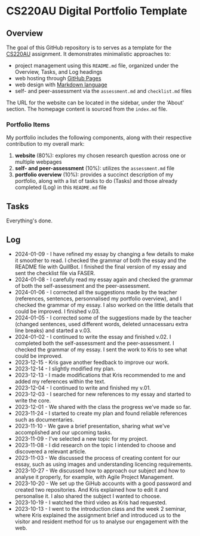 # CS220AU Digital Portfolio Template

## Overview
The goal of this GitHub repository is to serves as a template for the [CS220AU](https://navigatingthedigitalworld.com/docs/cs220) assignment. It demonstrates minimalistic approaches to:

- project management using this `README.md` file, organized under the Overview, Tasks, and Log headings
- web hosting through [GitHub Pages](https://pages.github.com/)
- web design with [Markdown language](https://guides.github.com/features/mastering-markdown/)
- self- and peer-assessment via the `assessment.md` and `checklist.md` files

The URL for the website can be located in the sidebar, under the 'About' section. The homepage content is sourced from the `index.md` file.

### Portfolio Items
My portfolio includes the following components, along with their respective contribution to my overall mark:

1. **website** (80%): explores my chosen research question across one or multiple webpages
2. **self- and peer-assessment** (10%): utilizes the `assessment.md` file
3. **portfolio overview** (10%): provides a succinct description of my portfolio, along with a list of tasks to do (Tasks) and those already completed (Log) in this `README.md` file

## Tasks
Everything's done.

## Log
- 2024-01-09 - I have refined my essay by changing a few details to make it smoother to read. I checked the grammar of both the essay and the README file with QuillBot. I finished the final version of my essay and sent the checklist file via FASER.
- 2024-01-08 - I carefully read my essay again and checked the grammar of both the self-assessment and the peer-assessment.
- 2024-01-06 - I corrected all the suggestions made by the teacher (references, sentences, personnalised my portfolio overview), and I checked the grammar of my essay. I also worked on the little details that could be improved. I finished v.03. 
- 2024-01-05 - I corrected some of the suggestions made by the teacher (changed sentences, used different words, deleted unnacessaru extra line breaks) and started a v.03.
- 2024-01-02 - I continued to write the essay and finished v.02. I completed both the self-assessment and the peer-assessment. I checked the grammar of my essay. I sent the work to Kris to see what could be improved.
- 2023-12-15 - Kris gave another feedback to improve our work.
- 2023-12-14 - I slightly modified my plan.
- 2023-12-13 - I made modifications that Kris recommended to me and added my references within the text.
- 2023-12-04 - I continued to write and finished my v.01.
- 2023-12-03 - I searched for new references to my essay and started to write the core.
- 2023-12-01 - We shared with the class the progress we've made so far.
- 2023-11-24 - I started to create my plan and found reliable references such as documentaries.
- 2023-11-10 - We gave a brief presentation, sharing what we've accomplished and our upcoming tasks.
- 2023-11-09 - I've selected a new topic for my project.
- 2023-11-08 - I did research on the topic I intended to choose and discovered a relevant article.
- 2023-11-03 - We discussed the process of creating content for our essay, such as using images and understanding licencing requirements.
- 2023-10-27 - We discussed how to approach our subject and how to analyse it properly, for example, with Agile Project Management.
- 2023-10-20 - We set up the GiHub accounts with a good password and created two repositories. And Kris explained how to edit it and personalise it. I also shared the subject I wanted to choose.
- 2023-10-19 - I watched the third video as Kris had requested.
- 2023-10-13 - I went to the introduction class and the week 2 seminar, where Kris explained the assignment brief and introduced us to the visitor and resident method for us to analyse our engagement with the web.
